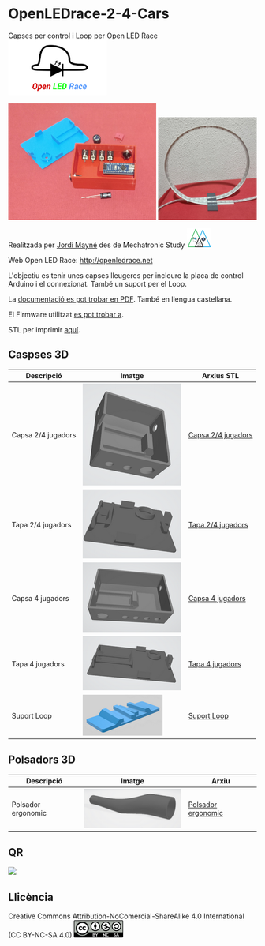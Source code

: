 # OpenLEDrace-2-4-Cars

Capses per control i Loop per Open LED Race <img src="OpenLEDrace24cars/Imatges/LogoPNG.png" width="200" />

<img src="OpenLEDrace24cars/Imatges/Capses24.jpg" width="300" /> <img src="OpenLEDrace24cars/Imatges/Loop.jpg" width="200" />  

Realitzada per [Jordi Mayné](https://github.com/maynej) des de Mechatronic Study <img src="OpenLEDrace24cars/Imatges/Logo3senseFons.png" width="50" />

Web Open LED Race: http://openledrace.net 

L'objectiu es tenir unes capses lleugeres per incloure la placa de control Arduino i el connexionat. També un suport per el Loop.

La [documentació es pot trobar en PDF](https://github.com/maynej/OpenLEDrace24cars/tree/main/OpenLEDrace24cars/DOC). També en llengua castellana.

El Firmware utilitzat [es pot trobar a](https://github.com/maynej/OpenLEDrace24cars/tree/main/OpenLEDrace24cars/Firmware). 

STL per imprimir [aquí](https://github.com/maynej/OpenLEDrace24cars/tree/main/OpenLEDrace24cars/STL).

## Caspses 3D 
  
Descripció         | Imatge          | Arxius STL         
------------- | ------------- | ------------- 
Capsa 2/4 jugadors |![](OpenLEDrace24cars/Imatges/Capsa1.png) | [Capsa 2/4 jugadors](OpenLEDrace24cars/STL/CapsaArduinoOpenLedRaceV1.stl)
Tapa 2/4 jugadors |![](OpenLEDrace24cars/Imatges/Tapa1.png) | [Tapa 2/4 jugadors](OpenLEDrace24cars/STL/TapaArduinoOpenLedRaceV1.stl)
Capsa 4 jugadors |![](OpenLEDrace24cars/Imatges/Capsa2.png) | [Capsa 4 jugadors](OpenLEDrace24cars/STL/Capsa_ArduinoGran4Players.stl)
Tapa 4 jugadors |![](OpenLEDrace24cars/Imatges/Tapa2.png) | [Tapa 4 jugadors](OpenLEDrace24cars/STL/TapaArduino4Players.stl)
Suport Loop |![](OpenLEDrace24cars/Imatges/SuportLoopOLR.png) | [Suport Loop](OpenLEDrace24cars/STL/SuportLoopOLR.stl)

## Polsadors 3D
Descripció         | Imatge          | Arxiu         
------------- | ------------- | ------------- 
Polsador ergonomic |![](OpenLEDrace24cars/Imatges/Polsador1.png) | [Polsador ergonomic](OpenLEDrace24cars/STL/OpenLedRace_Handle.stl)

## QR
<img src="https://www.codigos-qr.com/qr/php/qr_img.php?d=https%3A%2F%2Fgithub.com%2Fmaynej%2FOpenLEDrace24Cars&s=6&e=m"/>

## Llicència

Creative Commons Attribution-NoComercial-ShareAlike 4.0 International (CC BY-NC-SA 4.0)  <img src="OpenLEDrace24cars/Imatges/CC.png" width="100" />
